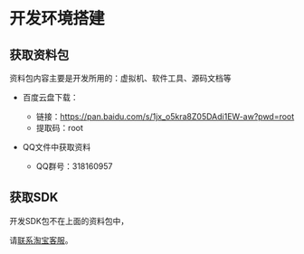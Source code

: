 # 开发环境搭建

## 获取资料包

资料包内容主要是开发所用的：虚拟机、软件工具、源码文档等

- 百度云盘下载：
  - 链接：https://pan.baidu.com/s/1jx_o5kra8Z05DAdi1EW-aw?pwd=root 
  - 提取码：root 

- QQ文件中获取资料
  - QQ群号：318160957

## 获取SDK

开发SDK包不在上面的资料包中，

请[联系淘宝客服](https://m.tb.cn/h.5T4uATe?tk=S079W0vCt6v)。

